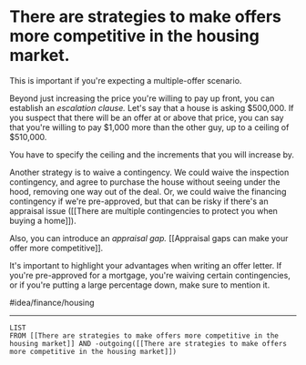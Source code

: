 # There are strategies to make offers more competitive in the housing market.
This is important if you're expecting a multiple-offer scenario. 

Beyond just increasing the price you're willing to pay up front, you can establish an *escalation clause.* Let's say that a house is asking $500,000. If you suspect that there will be an offer at or above that price, you can say that you're willing to pay $1,000 more than the other guy, up to a ceiling of $510,000. 

You have to specify the ceiling and the increments that you will increase by. 

Another strategy is to waive a contingency. We could waive the inspection contingency, and  agree to purchase the house without seeing under the hood, removing one way out of the deal. Or, we could waive the financing contingency if we're pre-approved, but that can be risky if there's an appraisal issue ([[There are multiple contingencies to protect you when buying a home]]). 

Also, you can introduce an *appraisal gap.* [[Appraisal gaps can make your offer more competitive]]. 

It's important to highlight your advantages when writing an offer letter. If you're pre-approved for a mortgage, you're waiving certain contingencies, or if you're putting a large percentage down, make sure to mention it. 

#idea/finance/housing 

---
```dataview
LIST
FROM [[There are strategies to make offers more competitive in the housing market]] AND -outgoing([[There are strategies to make offers more competitive in the housing market]])
```